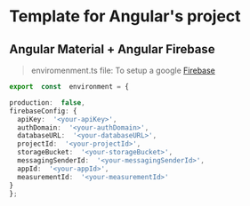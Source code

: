 # Template for Angular's project
## Angular Material + Angular Firebase


> enviromenment.ts file:
To setup a google [Firebase](https://firebase.google.com/docs/web/setup)
```typescript 
export  const  environment = {

production:  false,
firebaseConfig: {
  apiKey:  '<your-apiKey>',
  authDomain:  '<your-authDomain>',
  databaseURL:  '<your-databaseURL>',
  projectId:  '<your-projectId>',
  storageBucket:  '<your-storageBucket>',
  messagingSenderId:  '<your-messagingSenderId>',
  appId:  '<your-appId>',
  measurementId:  '<your-measurementId>'
}
};
```
